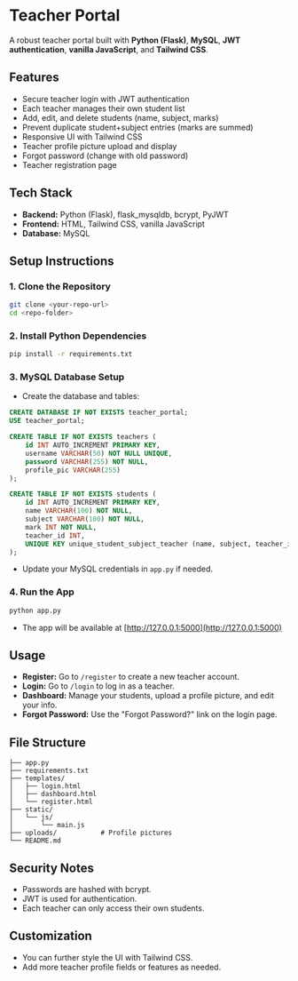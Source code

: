 # Teacher Portal

A robust teacher portal built with **Python (Flask)**, **MySQL**, **JWT authentication**, **vanilla JavaScript**, and **Tailwind CSS**.

## Features
- Secure teacher login with JWT authentication
- Each teacher manages their own student list
- Add, edit, and delete students (name, subject, marks)
- Prevent duplicate student+subject entries (marks are summed)
- Responsive UI with Tailwind CSS
- Teacher profile picture upload and display
- Forgot password (change with old password)
- Teacher registration page

## Tech Stack
- **Backend:** Python (Flask), flask_mysqldb, bcrypt, PyJWT
- **Frontend:** HTML, Tailwind CSS, vanilla JavaScript
- **Database:** MySQL

## Setup Instructions

### 1. Clone the Repository
```bash
git clone <your-repo-url>
cd <repo-folder>
```

### 2. Install Python Dependencies
```bash
pip install -r requirements.txt
```

### 3. MySQL Database Setup
- Create the database and tables:
```sql
CREATE DATABASE IF NOT EXISTS teacher_portal;
USE teacher_portal;

CREATE TABLE IF NOT EXISTS teachers (
    id INT AUTO_INCREMENT PRIMARY KEY,
    username VARCHAR(50) NOT NULL UNIQUE,
    password VARCHAR(255) NOT NULL,
    profile_pic VARCHAR(255)
);

CREATE TABLE IF NOT EXISTS students (
    id INT AUTO_INCREMENT PRIMARY KEY,
    name VARCHAR(100) NOT NULL,
    subject VARCHAR(100) NOT NULL,
    mark INT NOT NULL,
    teacher_id INT,
    UNIQUE KEY unique_student_subject_teacher (name, subject, teacher_id)
);
```
- Update your MySQL credentials in `app.py` if needed.

### 4. Run the App
```bash
python app.py
```
- The app will be available at [http://127.0.0.1:5000](http://127.0.0.1:5000)

## Usage
- **Register:** Go to `/register` to create a new teacher account.
- **Login:** Go to `/login` to log in as a teacher.
- **Dashboard:** Manage your students, upload a profile picture, and edit your info.
- **Forgot Password:** Use the "Forgot Password?" link on the login page.

## File Structure
```
├── app.py
├── requirements.txt
├── templates/
│   ├── login.html
│   ├── dashboard.html
│   └── register.html
├── static/
│   └── js/
│       └── main.js
├── uploads/           # Profile pictures
└── README.md
```

## Security Notes
- Passwords are hashed with bcrypt.
- JWT is used for authentication.
- Each teacher can only access their own students.

## Customization
- You can further style the UI with Tailwind CSS.
- Add more teacher profile fields or features as needed.
